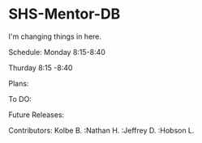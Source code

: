 SHS-Mentor-DB
=============
I'm changing things in here.

Schedule:
Monday 8:15-8:40

Thurday 8:15 -8:40

Plans:


To DO:


Future Releases:



Contributors:
Kolbe B.
:Nathan H.
:Jeffrey D.
:Hobson L.
